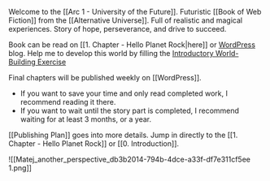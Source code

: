 Welcome to the [[Arc 1 - University of the Future]]. Futuristic [[Book of Web Fiction]] from the [[Alternative Universe]]. Full of realistic and magical experiences. Story of hope, perseverance, and drive to succeed. 

Book can be read on [[1. Chapter - Hello Planet Rock|here]] or [WordPress](https://futureuniversitypress.wordpress.com/) blog. Help me to develop this world by filling the [Introductory World-Building Exercise](https://forms.gle/UGz7nLj3vMVvpnFD9)

Final chapters will be published weekly on [[WordPress]]. 
- If you want to save your time and only read completed work, I recommend reading it there. 
- If you want to wait until the story part is completed, I recommend waiting for at least 3 months, or a year.

[[Publishing Plan]] goes into more details. Jump in directly to the [[1. Chapter - Hello Planet Rock]] or [[0. Introduction]].


![[Matej_another_perspective_db3b2014-794b-4dce-a33f-df7e311cf5ee 1.png]]



